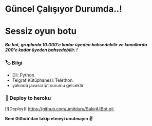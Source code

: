 # Güncel Çalışıyor Durumda..!

# Sessiz oyun botu 
_**Bu bot, gruplarda 10.000'e kadar üyeden bahsedebilir ve kanallarda 200'e kadar üyeden bahsedebilir. !**_

### 🏷 Bilgi
- Dil: Python.
- Telgraf Kütüphanesi: Telethon.
- yakında javascript surumu gelcektir

### 🚀 Deploy to heroku
[![Deploy]( https://github.com/umitduru/SakirAllBot.git

**Beni Github'dan takip etmeyi unutmayın ✌️**
